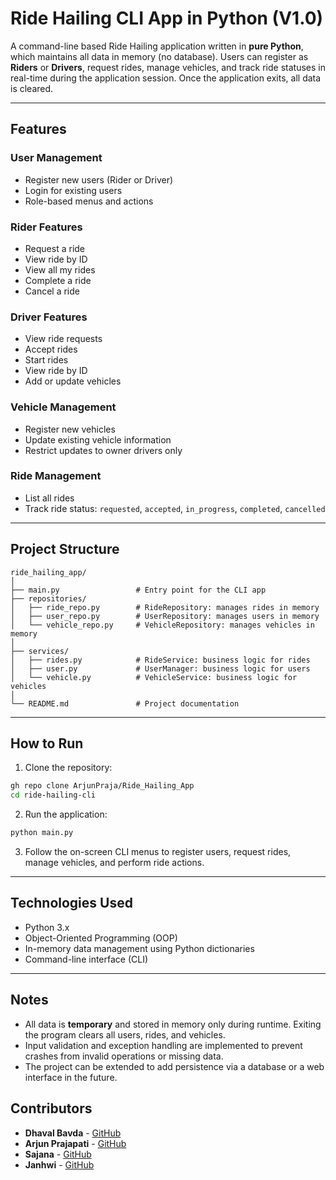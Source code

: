# Ride Hailing CLI App in Python (V1.0)

A command-line based Ride Hailing application written in **pure Python**, which maintains all data in memory (no database). Users can register as **Riders** or **Drivers**, request rides, manage vehicles, and track ride statuses in real-time during the application session. Once the application exits, all data is cleared.

---

## Features

### User Management

* Register new users (Rider or Driver)
* Login for existing users
* Role-based menus and actions

### Rider Features

* Request a ride
* View ride by ID
* View all my rides
* Complete a ride
* Cancel a ride

### Driver Features

* View ride requests
* Accept rides
* Start rides
* View ride by ID
* Add or update vehicles

### Vehicle Management

* Register new vehicles
* Update existing vehicle information
* Restrict updates to owner drivers only

### Ride Management

* List all rides
* Track ride status: `requested`, `accepted`, `in_progress`, `completed`, `cancelled`

---

## Project Structure

```
ride_hailing_app/
│
├── main.py                 # Entry point for the CLI app
├── repositories/
│   ├── ride_repo.py        # RideRepository: manages rides in memory
│   ├── user_repo.py        # UserRepository: manages users in memory
│   └── vehicle_repo.py     # VehicleRepository: manages vehicles in memory
│
├── services/
│   ├── rides.py            # RideService: business logic for rides
│   ├── user.py             # UserManager: business logic for users
│   └── vehicle.py          # VehicleService: business logic for vehicles
│
└── README.md               # Project documentation
```

---

## How to Run

1. Clone the repository:

```bash
gh repo clone ArjunPraja/Ride_Hailing_App
cd ride-hailing-cli
```

2. Run the application:

```bash
python main.py
```

3. Follow the on-screen CLI menus to register users, request rides, manage vehicles, and perform ride actions.

---

## Technologies Used

* Python 3.x
* Object-Oriented Programming (OOP)
* In-memory data management using Python dictionaries
* Command-line interface (CLI)

---

## Notes

* All data is **temporary** and stored in memory only during runtime. Exiting the program clears all users, rides, and vehicles.
* Input validation and exception handling are implemented to prevent crashes from invalid operations or missing data.
* The project can be extended to add persistence via a database or a web interface in the future.

## Contributors

* **Dhaval Bavda** - [GitHub](https://github.com/DhavalBavda)
* **Arjun Prajapati** - [GitHub](https://github.com/ArjunPraja)
* **Sajana** - [GitHub](https://github.com/SanjanaV5103)
* **Janhwi** - [GitHub](https://github.com/JK-3)
